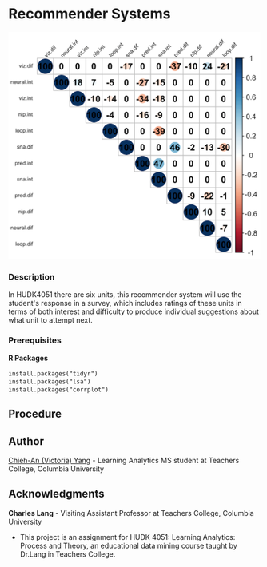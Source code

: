 # Recommender Systems

<img width = "600" src="https://github.com/victoria-yang/recommender-system-project/blob/master/Int_dif.png">

### Description
In HUDK4051 there are six units, this recommender system will use the student's response in a survey, which includes ratings of these units in terms of both interest and difficulty to produce individual suggestions about what unit to attempt next.


### Prerequisites

**R Packages**

```
install.packages("tidyr")
install.packages("lsa")
install.packages("corrplot")
```

## Procedure





## Author
[Chieh-An (Victoria) Yang](https://www.linkedin.com/in/victoria-chieh-an-yang/) - Learning Analytics MS student at Teachers College, Columbia University


## Acknowledgments
**Charles Lang** - Visiting Assistant Professor at Teachers College, Columbia University
* This project is an assignment for HUDK 4051: Learning Analytics: Process and Theory, an educational data mining course taught by Dr.Lang in Teachers College. 

